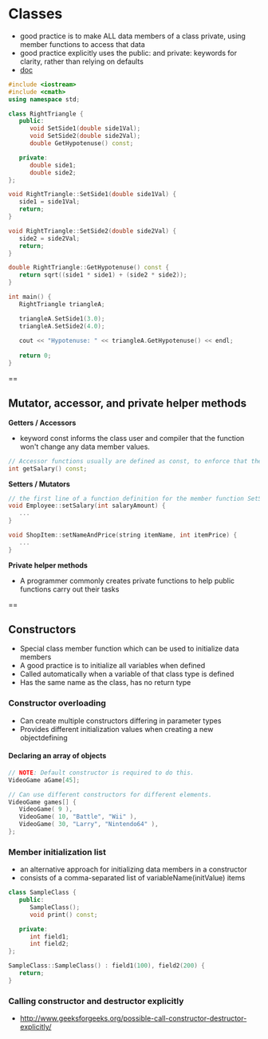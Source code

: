 # Classes

- good practice is to make ALL data members of a class private, using member functions to access that data
- good practice explicitly uses the public: and private: keywords for clarity, rather than relying on defaults
- [doc](http://www.cplusplus.com/doc/tutorial/classes/)

```cpp
#include <iostream>
#include <cmath>
using namespace std;

class RightTriangle {
   public:
      void SetSide1(double side1Val);
      void SetSide2(double side2Val);
      double GetHypotenuse() const;

   private:
      double side1;
      double side2;
};

void RightTriangle::SetSide1(double side1Val) {
   side1 = side1Val;
   return;
}

void RightTriangle::SetSide2(double side2Val) {
   side2 = side2Val;
   return;
}

double RightTriangle::GetHypotenuse() const {
   return sqrt((side1 * side1) + (side2 * side2));
}

int main() {
   RightTriangle triangleA;

   triangleA.SetSide1(3.0);
   triangleA.SetSide2(4.0);
   
   cout << "Hypotenuse: " << triangleA.GetHypotenuse() << endl;
   
   return 0;
}
```

==

## Mutator, accessor, and private helper methods

**Getters / Accessors**
- keyword const informs the class user and compiler that the function won't change any data member values.
```cpp
// Accessor functions usually are defined as const, to enforce that they do not change data members.
int getSalary() const; 
```

**Setters / Mutators**
```cpp
// the first line of a function definition for the member function SetSalary
void Employee::setSalary(int salaryAmount) {
   ...
}

```

```cpp
void ShopItem::setNameAndPrice(string itemName, int itemPrice) {
   ...
}
```

**Private helper methods**
- A programmer commonly creates private functions to help public functions carry out their tasks

==

## Constructors
- Special class member function which can be used to initialize data members
- A good practice is to initialize all variables when defined
- Called automatically when a variable of that class type is defined
- Has the same name as the class, has no return type

### Constructor overloading
- Can create multiple constructors differing in parameter types
- Provides different initialization values when creating a new objectdefining 

#### Declaring an array of objects

```cpp
// NOTE: Default constructor is required to do this.
VideoGame aGame[45];
```

```cpp
// Can use different constructors for different elements.
VideoGame games[] {
   VideoGame( 9 ),
   VideoGame( 10, "Battle", "Wii" ),
   VideoGame( 30, "Larry", "Nintendo64" ),
};
```

### Member initialization list
- an alternative approach for initializing data members in a constructor
- consists of a comma-separated list of variableName(initValue) items

```cpp
class SampleClass {
   public:
      SampleClass();
      void print() const;

   private:
      int field1;
      int field2;
};

SampleClass::SampleClass() : field1(100), field2(200) {
   return;
}
```

### Calling constructor and destructor explicitly
- http://www.geeksforgeeks.org/possible-call-constructor-destructor-explicitly/

